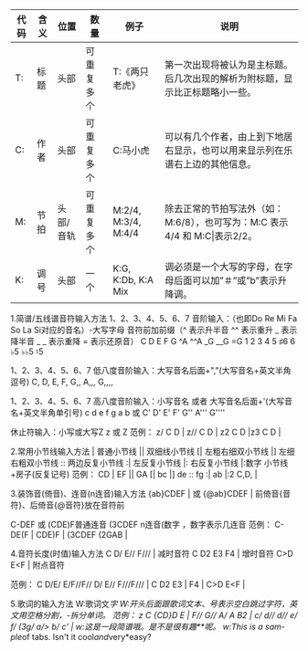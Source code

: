 | 代码 | 含义 | 位置 | 数量 | 例子 | 说明 |
|------|------|------|------|------|------|
| T: | 标题 | 头部 | 可重复多个 | T:《两只老虎》 | 第一次出现将被认为是主标题。后几次出现的解析为附标题，显示比正标题略小一些。|
| C: | 作者 | 头部 | 可重复多个 | C:马小虎 | 可以有几个作者，由上到下地居右显示，也可以用来显示列在乐谱右上边的其他信息。|
| M: | 节拍 | 头部/音轨 | 可重复多个 | M:2/4, M:3/4, M:4/4 | 除去正常的节拍写法外（如：M:6/8），也可写为：M:C 表示4/4 和 M:C\|表示2/2。|
|K:	|调号	|头部	|一个	|K:G, K:Db, K:A Mix	|调必须是一个大写的字母，在字母后面可以加”＃”或”b”表示升降调。|


1.简谱/五线谱音符输入方法
1、2、3、4、5、6、7 音阶输入：（也即Do Re Mi Fa So La Si对应的音名）-大写字母
音符前加前缀（^ 表示升半音   ^^ 表示重升   _ 表示降半音   _ _ 表示重降   = 表示还原音）
C D E F G ^A ^^A _G __G =G
1 2 3 4 5 ♯6 6 ♭5 ♭♭5 ♮5

1、2、3、4、5、6、7 低八度音阶输入：大写音名后面+","(大写音名+英文半角逗号)
C, D, E, F, G,, A,,, G,,,,


1、2、3、4、5、6、7 高八度音阶输入：小写音名 或者 大写音名后面+'(大写音名+英文半角单引号)
c d e f g a b 或 C' D' E' F' G'' A''' G''''

休止符输入：小写或大写Z
z 或 Z   范例： z/ C D | z// C D | z2 C D |z3 C D |

2.常用小节线输入方法
| 普通小节线 || 双细线小节线 [| 左粗右细双小节线 |] 左细右粗双小节线
:: 两边反复小节线 :| 左反复小节线 |: 右反复小节线 |:数字 小节线+房子(反复记号)
范例：
CD | EF || GA [| bc |] de :: fg :| ab |:2 C,D, |

3.装饰音(倚音)、连音(n连音)输入方法
{ab}CDEF | 或 {@ab}CDEF | 前倚音{音符}、后倚音{@音符}放在音符前

C-DEF 或 (CDE)F普通连音 (3CDEF n连音(数字 ，数字表示几连音
范例：
C-DE(F | CDE)F | (3CDEF (2GAB |

4.音符长度(时值)输入方法
C D/ E// F/// | 减时音符 C D2 E3 F4 | 增时音符 C>D E<F | 附点音符

范例：
C D/E/ E/F//F// D/ E// F///F/// | C D2 E3 | F4 | C>D E<F |

5.歌词的输入方法
W:歌词文*字 W:开头后面跟歌词文本、*号表示空白跳过字符，英文用空格分割，-拆分单词。
范例：
z C {CD}D E | F// G// A/ A B2 | c/ d// d// e/ f/ (3g/ a/> b/ c' |
w:这是一段简谱*哦。是不是很有趣**呢。
w:This is a sam- ple*of tabs. Isn't it cool*and*very*easy?